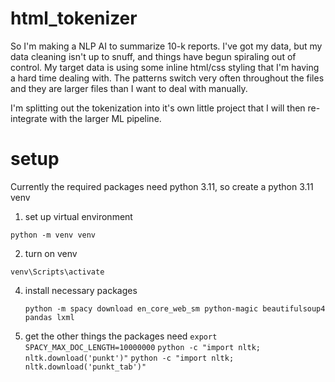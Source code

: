 # html_tokenizer

So I'm making a NLP AI to summarize 10-k reports. I've got my data, but my data cleaning isn't up to snuff, and things have begun spiraling out of control. My target data is using some inline html/css styling that I'm having a hard time dealing with. The patterns switch very often throughout the files and they are larger files than I want to deal with manually.

I'm splitting out the tokenization into it's own little project that I will then re-integrate with the larger ML pipeline.

# setup

Currently the required packages need python 3.11, so create a python 3.11 venv

1. set up virtual environment

`python -m venv venv`

2. turn on venv

`venv\Scripts\activate`

4. install necessary packages

   `python -m spacy download en_core_web_sm python-magic beautifulsoup4 pandas lxml`

5. get the other things the packages need
   `export SPACY_MAX_DOC_LENGTH=10000000`
   `python -c "import nltk; nltk.download('punkt')"`
   `python -c "import nltk; nltk.download('punkt_tab')"`
